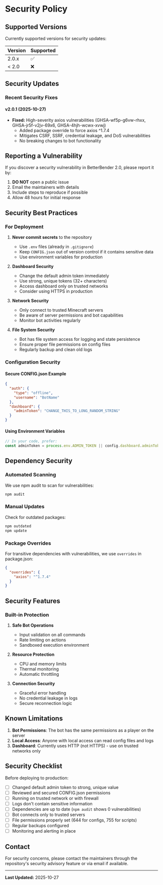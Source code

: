 # Security Policy

## Supported Versions

Currently supported versions for security updates:

| Version | Supported          |
| ------- | ------------------ |
| 2.0.x   | :white_check_mark: |
| < 2.0   | :x:                |

## Security Updates

### Recent Security Fixes

#### v2.0.1 (2025-10-27)
- **Fixed:** High-severity axios vulnerabilities (GHSA-wf5p-g6vw-rhxx, GHSA-jr5f-v2jv-69x6, GHSA-4hjh-wcwx-xvwj)
  - Added package override to force axios ^1.7.4
  - Mitigates CSRF, SSRF, credential leakage, and DoS vulnerabilities
  - No breaking changes to bot functionality

## Reporting a Vulnerability

If you discover a security vulnerability in BetterBender 2.0, please report it by:

1. **DO NOT** open a public issue
2. Email the maintainers with details
3. Include steps to reproduce if possible
4. Allow 48 hours for initial response

## Security Best Practices

### For Deployment

1. **Never commit secrets** to the repository
   - Use `.env` files (already in `.gitignore`)
   - Keep `CONFIG.json` out of version control if it contains sensitive data
   - Use environment variables for production

2. **Dashboard Security**
   - Change the default admin token immediately
   - Use strong, unique tokens (32+ characters)
   - Access dashboard only on trusted networks
   - Consider using HTTPS in production

3. **Network Security**
   - Only connect to trusted Minecraft servers
   - Be aware of server permissions and bot capabilities
   - Monitor bot activities regularly

4. **File System Security**
   - Bot has file system access for logging and state persistence
   - Ensure proper file permissions on config files
   - Regularly backup and clean old logs

### Configuration Security

#### Secure CONFIG.json Example
```json
{
  "auth": {
    "type": "offline",
    "username": "BotName"
  },
  "dashboard": {
    "adminToken": "CHANGE_THIS_TO_LONG_RANDOM_STRING"
  }
}
```

#### Using Environment Variables
```javascript
// In your code, prefer:
const adminToken = process.env.ADMIN_TOKEN || config.dashboard.adminToken;
```

## Dependency Security

### Automated Scanning

We use npm audit to scan for vulnerabilities:

```bash
npm audit
```

### Manual Updates

Check for outdated packages:

```bash
npm outdated
npm update
```

### Package Overrides

For transitive dependencies with vulnerabilities, we use `overrides` in package.json:

```json
{
  "overrides": {
    "axios": "^1.7.4"
  }
}
```

## Security Features

### Built-in Protection

1. **Safe Bot Operations**
   - Input validation on all commands
   - Rate limiting on actions
   - Sandboxed execution environment

2. **Resource Protection**
   - CPU and memory limits
   - Thermal monitoring
   - Automatic throttling

3. **Connection Security**
   - Graceful error handling
   - No credential leakage in logs
   - Secure reconnection logic

## Known Limitations

1. **Bot Permissions**: The bot has the same permissions as a player on the server
2. **Local Access**: Anyone with local access can read config files and logs
3. **Dashboard**: Currently uses HTTP (not HTTPS) - use on trusted networks only

## Security Checklist

Before deploying to production:

- [ ] Changed default admin token to strong, unique value
- [ ] Reviewed and secured CONFIG.json permissions
- [ ] Running on trusted network or with firewall
- [ ] Logs don't contain sensitive information
- [ ] Dependencies are up to date (`npm audit` shows 0 vulnerabilities)
- [ ] Bot connects only to trusted servers
- [ ] File permissions properly set (644 for configs, 755 for scripts)
- [ ] Regular backups configured
- [ ] Monitoring and alerting in place

## Contact

For security concerns, please contact the maintainers through the repository's security advisory feature or via email if available.

---

**Last Updated:** 2025-10-27
